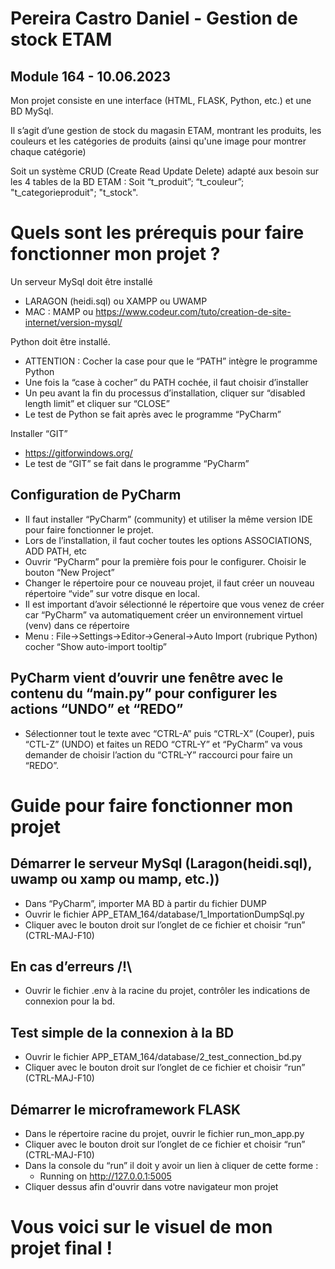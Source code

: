 # Pereira Castro Daniel - Gestion de stock ETAM 
## Module 164 - 10.06.2023

Mon projet consiste en une interface (HTML, FLASK, Python, etc.) et une BD MySql.

Il s’agit d’une gestion de stock du magasin ETAM, montrant les produits, les couleurs et les catégories de produits (ainsi qu'une image pour montrer chaque catégorie)

Soit un système CRUD (Create Read Update Delete) adapté aux besoin sur les 4 tables de la BD ETAM : Soit “t_produit”; “t_couleur”; "t_categorieproduit"; "t_stock". 

# Quels sont les prérequis pour faire fonctionner mon projet ?

Un serveur MySql doit être installé

* LARAGON (heidi.sql) ou XAMPP ou UWAMP
* MAC : MAMP ou https://www.codeur.com/tuto/creation-de-site-internet/version-mysql/

Python doit être installé.

* ATTENTION : Cocher la case pour que le “PATH” intègre le programme Python
* Une fois la “case à cocher” du PATH cochée, il faut choisir d’installer
* Un peu avant la fin du processus d’installation, cliquer sur “disabled length limit” et cliquer sur “CLOSE”
* Le test de Python se fait après avec le programme “PyCharm”

Installer “GIT”
* https://gitforwindows.org/
* Le test de “GIT” se fait dans le programme “PyCharm”

## Configuration de PyCharm
* Il faut installer “PyCharm” (community) et utiliser la même version IDE pour faire fonctionner le projet.
* Lors de l’installation, il faut cocher toutes les options ASSOCIATIONS, ADD PATH, etc
* Ouvrir “PyCharm” pour la première fois pour le configurer. Choisir le bouton “New Project”
* Changer le répertoire pour ce nouveau projet, il faut créer un nouveau répertoire “vide” sur votre disque en local.
* Il est important d’avoir sélectionné le répertoire que vous venez de créer car “PyCharm” va automatiquement créer un environnement virtuel (venv) dans ce répertoire
* Menu : File->Settings->Editor->General->Auto Import (rubrique Python) cocher “Show auto-import tooltip”

## PyCharm vient d’ouvrir une fenêtre avec le contenu du “main.py” pour configurer les actions “UNDO” et “REDO”

* Sélectionner tout le texte avec “CTRL-A” puis “CTRL-X” (Couper), puis “CTL-Z” (UNDO) et faites un REDO “CTRL-Y” et “PyCharm” va vous demander de choisir l’action du “CTRL-Y” raccourci pour faire un “REDO”. 

# Guide pour faire fonctionner mon projet
## Démarrer le serveur MySql (Laragon(heidi.sql), uwamp ou xamp ou mamp, etc.))

* Dans “PyCharm”, importer MA BD à partir du fichier DUMP
* Ouvrir le fichier APP_ETAM_164/database/1_ImportationDumpSql.py
* Cliquer avec le bouton droit sur l’onglet de ce fichier et choisir “run” (CTRL-MAJ-F10)

## En cas d’erreurs /!\ 

* Ouvrir le fichier .env à la racine du projet, contrôler les indications de connexion pour la bd.

## Test simple de la connexion à la BD

* Ouvrir le fichier APP_ETAM_164/database/2_test_connection_bd.py
* Cliquer avec le bouton droit sur l’onglet de ce fichier et choisir “run” (CTRL-MAJ-F10)

## Démarrer le microframework FLASK

* Dans le répertoire racine du projet, ouvrir le fichier run_mon_app.py
* Cliquer avec le bouton droit sur l’onglet de ce fichier et choisir “run” (CTRL-MAJ-F10)
* Dans la console du “run” il doit y avoir un lien à cliquer de cette forme :
  * Running on http://127.0.0.1:5005
* Cliquer dessus afin d'ouvrir dans votre navigateur mon projet

# Vous voici sur le visuel de mon projet final !

